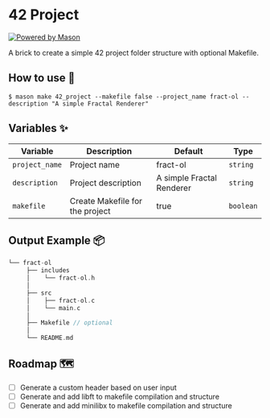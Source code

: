 # 42 Project
[![Powered by Mason](https://img.shields.io/endpoint?url=https%3A%2F%2Ftinyurl.com%2Fmason-badge)](https://github.com/felangel/mason)

A brick to create a simple 42 project folder structure with optional Makefile.

## How to use 🚀

```
$ mason make 42_project --makefile false --project_name fract-ol --description "A simple Fractal Renderer"
```

## Variables ✨

| Variable       | Description                     | Default                   | Type      |
| ---------------| --------------------------------| --------------------------| ----------|
| `project_name` |  Project name                   | fract-ol                  | `string`  |
| `description`  | Project description             | A simple Fractal Renderer | `string`  |
| `makefile`     | Create Makefile for the project | true                      | `boolean` |

## Output Example 📦

```c
└── fract-ol
     ├── includes
     │    └── fract-ol.h
     │
     ├── src
     │    ├── fract-ol.c
     │    └── main.c
     │
     ├── Makefile // optional
	 │
     └── README.md
```

## Roadmap 🗺

- [ ] Generate a custom header based on user input
- [ ] Generate and add libft to makefile compilation and structure
- [ ] Generate and add minilibx to makefile compilation and structure
